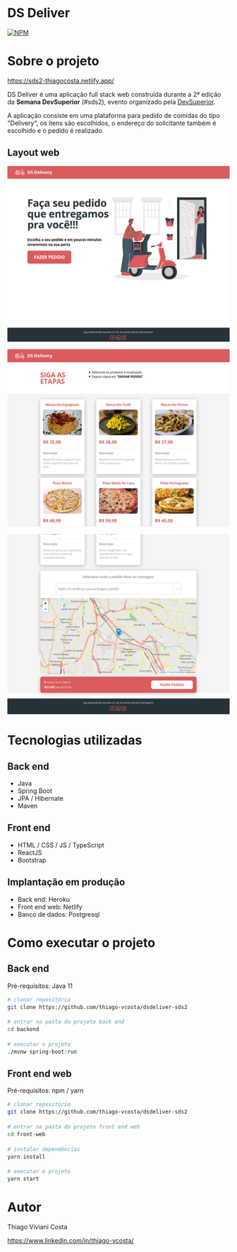 # DS Deliver
[![NPM](https://img.shields.io/npm/l/react)](https://github.com/thiago-vcosta/dsdeliver-sds2/blob/main/LICENSE) 

# Sobre o projeto

https://sds2-thiagocosta.netlify.app/

DS Deliver é uma aplicação full stack web construída durante a 2ª edição da **Semana DevSuperior** (#sds2), evento organizado pela [DevSuperior](https://devsuperior.com "Site da DevSuperior").

A aplicação consiste em uma plataforma para pedido de comidas do tipo "Delivery", os itens são escolhidos, o endereço do solicitante também é escolhido e o pedido é realizado.

## Layout web
![Web 1](https://raw.githubusercontent.com/thiago-vcosta/dsdeliver-sds2/main/web1.png)

![Web 2](https://raw.githubusercontent.com/thiago-vcosta/dsdeliver-sds2/main/web2.png)

![Web 3](https://raw.githubusercontent.com/thiago-vcosta/dsdeliver-sds2/main/web3.png)

# Tecnologias utilizadas
## Back end
- Java
- Spring Boot
- JPA / Hibernate
- Maven
## Front end
- HTML / CSS / JS / TypeScript
- ReactJS
- Bootstrap
## Implantação em produção
- Back end: Heroku
- Front end web: Netlify
- Banco de dados: Postgresql

# Como executar o projeto

## Back end
Pré-requisitos: Java 11

```bash
# clonar repositório
git clone https://github.com/thiago-vcosta/dsdeliver-sds2

# entrar na pasta do projeto back end
cd backend

# executar o projeto
./mvnw spring-boot:run
```

## Front end web
Pré-requisitos: npm / yarn

```bash
# clonar repositório
git clone https://github.com/thiago-vcosta/dsdeliver-sds2

# entrar na pasta do projeto front end web
cd front-web

# instalar dependências
yarn install

# executar o projeto
yarn start
```

# Autor

Thiago Viviani Costa

https://www.linkedin.com/in/thiago-vcosta/
